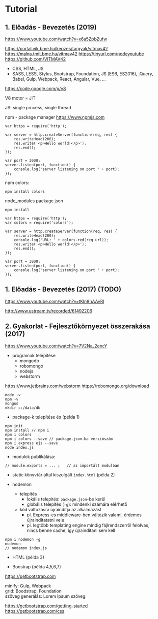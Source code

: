 
# Tutorial

## 1. Előadás - Bevezetés (2019)

https://www.youtube.com/watch?v=x6a5ZpbZufw

https://portal.vik.bme.hu/kepzes/targyak/vitmav42
https://malna.tmit.bme.hu/vitmav42
https://tinyurl.com/nodeyoutube
https://github.com/VITMAV42

* CSS, HTML, JS
* SASS, LESS, Stylus, Bootstrap, Foundation, JS (ES6, ES2016), jQuery, Babel, Gulp, Webpack, React, Angular, Vue, ...

https://code.google.com/p/v8

V8 motor = JIT

JS: single process, single thread

npm - package manager
https://www.npmjs.com

```
var https = require('http');

var server = http.createServer(function(req, res) {
	res.writeHead(200);
	res.write('<p>Hello world!</p>');
	res.end();
});

var port = 3000;
server.listen(port, function() {
	console.log('server listening on port ' + port);
});
```

npm colors:

```
npm install colors
```

node_modules
package.json

```
npm install
```

```
var https = require('http');
var colors = require('colors');

var server = http.createServer(function(req, res) {
	res.writeHead(200);
	console.log('URL: ' + colors.red(req.url));
	res.write('<p>Hello world!</p>');
	res.end();
});

var port = 3000;
server.listen(port, function() {
	console.log('server listening on port ' + port);
});
```

## 1. Előadás - Bevezetés (2017) (TODO)

https://www.youtube.com/watch?v=tKIn8nAAvRI

http://www.ustream.tv/recorded/61492206


## 2. Gyakorlat - Fejlesztőkörnyezet összerakása (2017)

https://www.youtube.com/watch?v=7V2Na_2encY

* programok telepítése
	* mongodb
	* robomongo
	* nodejs
	* webstorm

https://www.jetbrains.com/webstorm
https://robomongo.org/download

```
node -v
npm -v
mongod
mkdir c:/data/db
```

* package-k telepítése és (példa 1)

```
npm init
npm install // npm i
npm i colors
npm i colors --save // package.json-ba verziószám
npm i express ejs --save
node index.js
```

* modulok publikálása:

```
// module.exports = ... ;	// az importált modulban
```

* static könyvtár által kiszolgált `index.html` (példa 2)

* nodemon
	* telepítés
		* lokális telepítés: `package.json`-be kerül
		* globális telepítés (`-g`): mindenki számára elérhető
	* kód változásra újraindítja az alkalmazást
		* pl. Express-es middleware-ben változik valami, érdemes újraindítatatni vele
		* pl. legtöbb templating engine mindig fájlrendszerről felolvas, nincs benne cache, így újraindítani sem kell

```
npm i nodemon -g
nodemon
// nodemon index.js
```

* HTML (példa 3)

* Boostrap (példa 4,5,6,7)

https://getbootstrap.com

minify: Gulp, Webpack  
grid: Boodstrap, Foundation  
szöveg generálás: Lorem Ipsum szöveg

https://getbootstrap.com/getting-started  
https://getbootstrap.com/css



